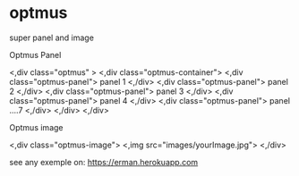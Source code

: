 # optmus
super panel and image



Optmus Panel

<,div class="optmus" >
	<,div class="optmus-container">
		 <,div class="optmus-panel">
			panel 1
		<,/div>
		 <,div class="optmus-panel">
			panel 2
		<,/div>
		 <,div class="optmus-panel">
			panel 3
		<,/div>
		 <,div class="optmus-panel">
			panel 4
		<,/div>
		 <,div class="optmus-panel">
			panel ....7
		<,/div>
	<,/div>
<,/div>



Optmus image

<,div class="optmus-image">
	<,img src="images/yourImage.jpg">
<,/div>



see any exemple on: https://erman.herokuapp.com



